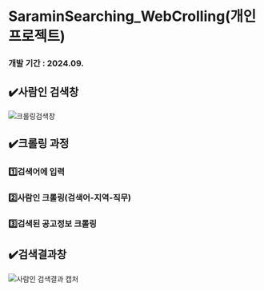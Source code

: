 # SaraminSearching_WebCrolling(개인 프로젝트)
### 개발 기간 : 2024.09.

## ✔️사람인 검색창
![크롤링검색창](https://github.com/user-attachments/assets/231de81c-1ac0-4101-938d-abc0bcd11cc8)


## ✔️크롤링 과정 
###  1️⃣검색어에 입력
###  2️⃣사람인 크롤링(검색어-지역-직무)
###  3️⃣검색된 공고정보 크롤링

## ✔️검색결과창
![사람인 검색결과 캡처](https://github.com/user-attachments/assets/f5349055-507a-4aee-b8b2-dca229663f86)
